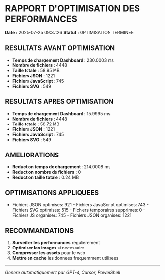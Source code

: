# RAPPORT D'OPTIMISATION DES PERFORMANCES

**Date :** 2025-07-25 09:37:26
**Statut :** OPTIMISATION TERMINEE

## RESULTATS AVANT OPTIMISATION

- **Temps de chargement Dashboard** : 230.0003 ms
- **Nombre de fichiers** : 4448
- **Taille totale** : 58.95 MB
- **Fichiers JSON** : 1221
- **Fichiers JavaScript** : 745
- **Fichiers SVG** : 549

## RESULTATS APRES OPTIMISATION

- **Temps de chargement Dashboard** : 15.9995 ms
- **Nombre de fichiers** : 4448
- **Taille totale** : 58.72 MB
- **Fichiers JSON** : 1221
- **Fichiers JavaScript** : 745
- **Fichiers SVG** : 549

## AMELIORATIONS

- **Reduction temps de chargement** : 214.0008 ms
- **Reduction nombre de fichiers** : 0
- **Reduction taille totale** : 0.24 MB

## OPTIMISATIONS APPLIQUEES

- Fichiers JSON optimises: 921 - Fichiers JavaScript optimises: 743 - Fichiers SVG optimises: 515 - Fichiers temporaires supprimes: 0 - Fichiers JS organises: 745 - Fichiers JSON organises: 1221

## RECOMMANDATIONS

1. **Surveiller les performances** regulierement
2. **Optimiser les images** si necessaire
3. **Compresser les assets** pour le web
4. **Mettre en cache** les donnees frequemment utilisees

---
*Genere automatiquement par GPT-4, Cursor, PowerShell*

